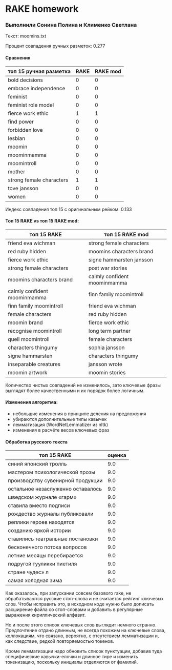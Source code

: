 # RAKE homework
### Выполнили Сонина Полина и Клименко Светлана

Текст: moomins.txt

Процент совпадения ручных разметок: 0.277


#### Сравнения

топ 15 ручная разметка | RAKE | RAKE mod
---------------------- | ---- | --------
bold decisions | 0 | 0
embrace independence | 0 | 0
feminist | 0 | 0
feminist role model | 0 | 0
fierce work ethic | 1 | 1
find power | 0 | 0
forbidden love | 0 | 0
lesbian | 0 | 0
moomin | 0 | 0
moominmamma | 0 | 0
moomintroll | 0 | 0
mother | 0 | 0
strong female characters | 1 | 1
tove jansson | 0 | 0
women | 0 | 0

Индекс совпадения топ 15 с оригинальным рейком: 0.133

#### Топ 15 RAKE vs топ 15 RAKE mod:

топ 15 RAKE | топ 15 RAKE mod
----------- | ---------------
friend eva wichman | strong female characters
red ruby hidden | moomins characters brand
fierce work ethic | signe hammarsten jansson
strong female characters | post war stories
moomins characters brand | calmly confident moominmamma
calmly confident moominmamma | finn family moomintroll
finn family moomintroll | friend eva wichman
female characters | red ruby hidden
moomin brand | fierce work ethic
recognise moomintroll | long term partner
quell moomintroll | female characters
characters thingumy | sophia jansson
signe hammarsten | characters thingumy
inseparable creatures | jansson wrote
moomin artwork | moomin stories

Количество чистых совпадений не изменилось, зато ключевые фразы выглядят более качественными и их порядок более логичным.


#### Изменения алгоритма:
- небольшие изменения в принципе деления на предложения
- убираются дополнительные типы кавычек
- лемматизация (WordNetLemmatizer из nltk)
- изменения в расчёте весов ключевых фраз

#### Обработка русского текста

топ 15 RAKE | оценка
------------|-------
синий японский тролль | 9.0
мастером психологической прозы | 9.0
производству сувенирной продукции | 9.0
остальное незаслуженно оставалось | 9.0
шведском журнале «гарм» | 9.0
ставила вместо подписи | 9.0
рождество журналы публиковали | 9.0
реплики героев находятся | 9.0
созданию яркой истории | 9.0
ставились театральные постановки | 9.0
бесконечного потока вопросов | 9.0
летние месяцы перебирается | 9.0
подругой тууликки пиетиля | 9.0
стране чудес» л | 9.0
самая холодная зима | 9.0

Как оказалось, при запускании совсем базового rake, не обрабатываются русские стоп-слова и не считается рейтинг ключевых слов. 
Чтобы исправить это, в исходном коде нужно было дописать расширение файла со стоп-словами и добавить в регулярные выражения кириллический алфавит. 

Но и после этого список ключевых слов выглядит немного странно. Предпочтение отдано длинным, не всегда похожим на ключевые слова, коллокациям, что связано, вероятно, с отсутствием лемматизации и, как следствие, редкой повторяемостью токенов. 

Кроме лемматизации надо обновить список пунктуации, добавив туда специфические кавычки-елочки и длинное тире и изменить токенизацию, поскольку инициалы отделяются от фамилий.
